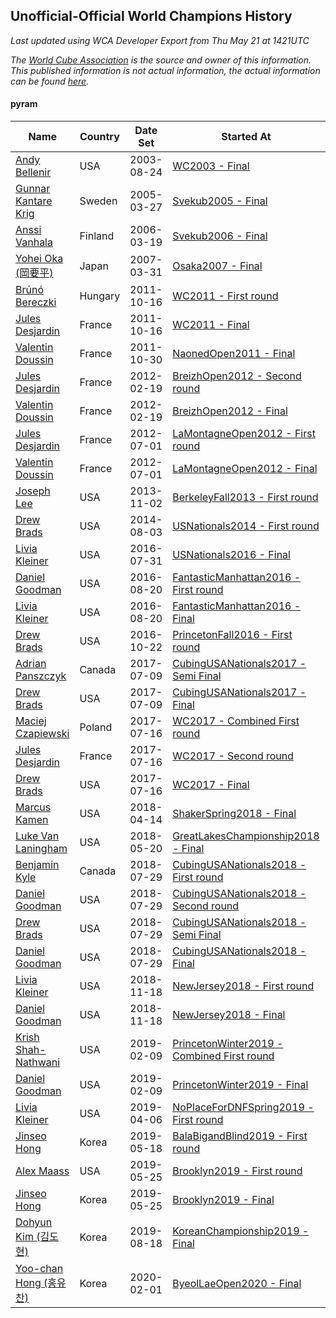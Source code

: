 ## Unofficial-Official World Champions History

*Last updated using WCA Developer Export from Thu May 21 at 1421UTC*

*The [World Cube Association](https://www.worldcubeassociation.org) is the source and owner of this information. This published information is not actual information, the actual information can be found [here](https://www.worldcubeassociation.org/results).*

#### pyram

|Name|Country|Date Set|Started At|Ended At|Days Held|  
|--|--|--|--|--|--|  
|[Andy Bellenir](https://www.worldcubeassociation.org/persons/2003BELL01)|USA|2003-08-24|[WC2003 - Final](https://www.worldcubeassociation.org/competitions/WC2003/results/all#epyram_f)|1 year after [WC2003](https://www.worldcubeassociation.org/competitions/WC2003/results/all#epyram_f)|366|  
|[Gunnar Kantare Krig](https://www.worldcubeassociation.org/persons/2004KRIG01)|Sweden|2005-03-27|[Svekub2005 - Final](https://www.worldcubeassociation.org/competitions/Svekub2005/results/all#epyram_f)|[Svekub2006 - Final](https://www.worldcubeassociation.org/competitions/Svekub2006/results/all#epyram_f)|357|  
|[Anssi Vanhala](https://www.worldcubeassociation.org/persons/2005VANH01)|Finland|2006-03-19|[Svekub2006 - Final](https://www.worldcubeassociation.org/competitions/Svekub2006/results/all#epyram_f)|1 year after [Svekub2006](https://www.worldcubeassociation.org/competitions/Svekub2006/results/all#epyram_f)|365|  
|[Yohei Oka (岡要平)](https://www.worldcubeassociation.org/persons/2006OKAY01)|Japan|2007-03-31|[Osaka2007 - Final](https://www.worldcubeassociation.org/competitions/Osaka2007/results/all#epyram_f)|[WC2011 - First round](https://www.worldcubeassociation.org/competitions/WC2011/results/all#epyram_1)|1660|  
|[Brúnó Bereczki](https://www.worldcubeassociation.org/persons/2008BERE01)|Hungary|2011-10-16|[WC2011 - First round](https://www.worldcubeassociation.org/competitions/WC2011/results/all#epyram_1)|[WC2011 - Final](https://www.worldcubeassociation.org/competitions/WC2011/results/all#epyram_f)|0|  
|[Jules Desjardin](https://www.worldcubeassociation.org/persons/2010DESJ01)|France|2011-10-16|[WC2011 - Final](https://www.worldcubeassociation.org/competitions/WC2011/results/all#epyram_f)|[NaonedOpen2011 - Final](https://www.worldcubeassociation.org/competitions/NaonedOpen2011/results/all#epyram_f)|14|  
|[Valentin Doussin](https://www.worldcubeassociation.org/persons/2009DOUS03)|France|2011-10-30|[NaonedOpen2011 - Final](https://www.worldcubeassociation.org/competitions/NaonedOpen2011/results/all#epyram_f)|[BreizhOpen2012 - Second round](https://www.worldcubeassociation.org/competitions/BreizhOpen2012/results/all#epyram_2)|112|  
|[Jules Desjardin](https://www.worldcubeassociation.org/persons/2010DESJ01)|France|2012-02-19|[BreizhOpen2012 - Second round](https://www.worldcubeassociation.org/competitions/BreizhOpen2012/results/all#epyram_2)|[BreizhOpen2012 - Final](https://www.worldcubeassociation.org/competitions/BreizhOpen2012/results/all#epyram_f)|0|  
|[Valentin Doussin](https://www.worldcubeassociation.org/persons/2009DOUS03)|France|2012-02-19|[BreizhOpen2012 - Final](https://www.worldcubeassociation.org/competitions/BreizhOpen2012/results/all#epyram_f)|[LaMontagneOpen2012 - First round](https://www.worldcubeassociation.org/competitions/LaMontagneOpen2012/results/all#epyram_1)|133|  
|[Jules Desjardin](https://www.worldcubeassociation.org/persons/2010DESJ01)|France|2012-07-01|[LaMontagneOpen2012 - First round](https://www.worldcubeassociation.org/competitions/LaMontagneOpen2012/results/all#epyram_1)|[LaMontagneOpen2012 - Final](https://www.worldcubeassociation.org/competitions/LaMontagneOpen2012/results/all#epyram_f)|0|  
|[Valentin Doussin](https://www.worldcubeassociation.org/persons/2009DOUS03)|France|2012-07-01|[LaMontagneOpen2012 - Final](https://www.worldcubeassociation.org/competitions/LaMontagneOpen2012/results/all#epyram_f)|1 year after [NaonedOpen2012](https://www.worldcubeassociation.org/competitions/NaonedOpen2012/results/all#epyram_f)|484|  
|[Joseph Lee](https://www.worldcubeassociation.org/persons/2012LEEJ06)|USA|2013-11-02|[BerkeleyFall2013 - First round](https://www.worldcubeassociation.org/competitions/BerkeleyFall2013/results/all#epyram_1)|[USNationals2014 - First round](https://www.worldcubeassociation.org/competitions/USNationals2014/results/all#epyram_1)|274|  
|[Drew Brads](https://www.worldcubeassociation.org/persons/2010BRAD01)|USA|2014-08-03|[USNationals2014 - First round](https://www.worldcubeassociation.org/competitions/USNationals2014/results/all#epyram_1)|[USNationals2016 - Final](https://www.worldcubeassociation.org/competitions/USNationals2016/results/all#epyram_f)|728|  
|[Livia Kleiner](https://www.worldcubeassociation.org/persons/2013KLEI03)|USA|2016-07-31|[USNationals2016 - Final](https://www.worldcubeassociation.org/competitions/USNationals2016/results/all#epyram_f)|[FantasticManhattan2016 - First round](https://www.worldcubeassociation.org/competitions/FantasticManhattan2016/results/all#epyram_1)|20|  
|[Daniel Goodman](https://www.worldcubeassociation.org/persons/2013GOOD01)|USA|2016-08-20|[FantasticManhattan2016 - First round](https://www.worldcubeassociation.org/competitions/FantasticManhattan2016/results/all#epyram_1)|[FantasticManhattan2016 - Final](https://www.worldcubeassociation.org/competitions/FantasticManhattan2016/results/all#epyram_f)|0|  
|[Livia Kleiner](https://www.worldcubeassociation.org/persons/2013KLEI03)|USA|2016-08-20|[FantasticManhattan2016 - Final](https://www.worldcubeassociation.org/competitions/FantasticManhattan2016/results/all#epyram_f)|[PrincetonFall2016 - First round](https://www.worldcubeassociation.org/competitions/PrincetonFall2016/results/all#epyram_1)|63|  
|[Drew Brads](https://www.worldcubeassociation.org/persons/2010BRAD01)|USA|2016-10-22|[PrincetonFall2016 - First round](https://www.worldcubeassociation.org/competitions/PrincetonFall2016/results/all#epyram_1)|[CubingUSANationals2017 - Semi Final](https://www.worldcubeassociation.org/competitions/CubingUSANationals2017/results/all#epyram_3)|260|  
|[Adrian Panszczyk](https://www.worldcubeassociation.org/persons/2015PANS01)|Canada|2017-07-09|[CubingUSANationals2017 - Semi Final](https://www.worldcubeassociation.org/competitions/CubingUSANationals2017/results/all#epyram_3)|[CubingUSANationals2017 - Final](https://www.worldcubeassociation.org/competitions/CubingUSANationals2017/results/all#epyram_f)|0|  
|[Drew Brads](https://www.worldcubeassociation.org/persons/2010BRAD01)|USA|2017-07-09|[CubingUSANationals2017 - Final](https://www.worldcubeassociation.org/competitions/CubingUSANationals2017/results/all#epyram_f)|[WC2017 - Combined First round](https://www.worldcubeassociation.org/competitions/WC2017/results/all#epyram_d)|7|  
|[Maciej Czapiewski](https://www.worldcubeassociation.org/persons/2014CZAP01)|Poland|2017-07-16|[WC2017 - Combined First round](https://www.worldcubeassociation.org/competitions/WC2017/results/all#epyram_d)|[WC2017 - Second round](https://www.worldcubeassociation.org/competitions/WC2017/results/all#epyram_2)|0|  
|[Jules Desjardin](https://www.worldcubeassociation.org/persons/2010DESJ01)|France|2017-07-16|[WC2017 - Second round](https://www.worldcubeassociation.org/competitions/WC2017/results/all#epyram_2)|[WC2017 - Final](https://www.worldcubeassociation.org/competitions/WC2017/results/all#epyram_f)|0|  
|[Drew Brads](https://www.worldcubeassociation.org/persons/2010BRAD01)|USA|2017-07-16|[WC2017 - Final](https://www.worldcubeassociation.org/competitions/WC2017/results/all#epyram_f)|[ShakerSpring2018 - Final](https://www.worldcubeassociation.org/competitions/ShakerSpring2018/results/all#epyram_f)|272|  
|[Marcus Kamen](https://www.worldcubeassociation.org/persons/2015KAME02)|USA|2018-04-14|[ShakerSpring2018 - Final](https://www.worldcubeassociation.org/competitions/ShakerSpring2018/results/all#epyram_f)|[GreatLakesChampionship2018 - Final](https://www.worldcubeassociation.org/competitions/GreatLakesChampionship2018/results/all#epyram_f)|36|  
|[Luke Van Laningham](https://www.worldcubeassociation.org/persons/2015VANL01)|USA|2018-05-20|[GreatLakesChampionship2018 - Final](https://www.worldcubeassociation.org/competitions/GreatLakesChampionship2018/results/all#epyram_f)|[CubingUSANationals2018 - First round](https://www.worldcubeassociation.org/competitions/CubingUSANationals2018/results/all#epyram_1)|70|  
|[Benjamin Kyle](https://www.worldcubeassociation.org/persons/2016KYLE01)|Canada|2018-07-29|[CubingUSANationals2018 - First round](https://www.worldcubeassociation.org/competitions/CubingUSANationals2018/results/all#epyram_1)|[CubingUSANationals2018 - Second round](https://www.worldcubeassociation.org/competitions/CubingUSANationals2018/results/all#epyram_2)|0|  
|[Daniel Goodman](https://www.worldcubeassociation.org/persons/2013GOOD01)|USA|2018-07-29|[CubingUSANationals2018 - Second round](https://www.worldcubeassociation.org/competitions/CubingUSANationals2018/results/all#epyram_2)|[CubingUSANationals2018 - Semi Final](https://www.worldcubeassociation.org/competitions/CubingUSANationals2018/results/all#epyram_3)|0|  
|[Drew Brads](https://www.worldcubeassociation.org/persons/2010BRAD01)|USA|2018-07-29|[CubingUSANationals2018 - Semi Final](https://www.worldcubeassociation.org/competitions/CubingUSANationals2018/results/all#epyram_3)|[CubingUSANationals2018 - Final](https://www.worldcubeassociation.org/competitions/CubingUSANationals2018/results/all#epyram_f)|0|  
|[Daniel Goodman](https://www.worldcubeassociation.org/persons/2013GOOD01)|USA|2018-07-29|[CubingUSANationals2018 - Final](https://www.worldcubeassociation.org/competitions/CubingUSANationals2018/results/all#epyram_f)|[NewJersey2018 - First round](https://www.worldcubeassociation.org/competitions/NewJersey2018/results/all#epyram_1)|112|  
|[Livia Kleiner](https://www.worldcubeassociation.org/persons/2013KLEI03)|USA|2018-11-18|[NewJersey2018 - First round](https://www.worldcubeassociation.org/competitions/NewJersey2018/results/all#epyram_1)|[NewJersey2018 - Final](https://www.worldcubeassociation.org/competitions/NewJersey2018/results/all#epyram_f)|0|  
|[Daniel Goodman](https://www.worldcubeassociation.org/persons/2013GOOD01)|USA|2018-11-18|[NewJersey2018 - Final](https://www.worldcubeassociation.org/competitions/NewJersey2018/results/all#epyram_f)|[PrincetonWinter2019 - Combined First round](https://www.worldcubeassociation.org/competitions/PrincetonWinter2019/results/all#epyram_d)|83|  
|[Krish Shah-Nathwani](https://www.worldcubeassociation.org/persons/2015SHAH09)|USA|2019-02-09|[PrincetonWinter2019 - Combined First round](https://www.worldcubeassociation.org/competitions/PrincetonWinter2019/results/all#epyram_d)|[PrincetonWinter2019 - Final](https://www.worldcubeassociation.org/competitions/PrincetonWinter2019/results/all#epyram_f)|0|  
|[Daniel Goodman](https://www.worldcubeassociation.org/persons/2013GOOD01)|USA|2019-02-09|[PrincetonWinter2019 - Final](https://www.worldcubeassociation.org/competitions/PrincetonWinter2019/results/all#epyram_f)|[NoPlaceForDNFSpring2019 - First round](https://www.worldcubeassociation.org/competitions/NoPlaceForDNFSpring2019/results/all#epyram_1)|56|  
|[Livia Kleiner](https://www.worldcubeassociation.org/persons/2013KLEI03)|USA|2019-04-06|[NoPlaceForDNFSpring2019 - First round](https://www.worldcubeassociation.org/competitions/NoPlaceForDNFSpring2019/results/all#epyram_1)|[BalaBigandBlind2019 - First round](https://www.worldcubeassociation.org/competitions/BalaBigandBlind2019/results/all#epyram_1)|42|  
|[Jinseo Hong](https://www.worldcubeassociation.org/persons/2017HONG17)|Korea|2019-05-18|[BalaBigandBlind2019 - First round](https://www.worldcubeassociation.org/competitions/BalaBigandBlind2019/results/all#epyram_1)|[Brooklyn2019 - First round](https://www.worldcubeassociation.org/competitions/Brooklyn2019/results/all#epyram_1)|7|  
|[Alex Maass](https://www.worldcubeassociation.org/persons/2011MAAS01)|USA|2019-05-25|[Brooklyn2019 - First round](https://www.worldcubeassociation.org/competitions/Brooklyn2019/results/all#epyram_1)|[Brooklyn2019 - Final](https://www.worldcubeassociation.org/competitions/Brooklyn2019/results/all#epyram_f)|0|  
|[Jinseo Hong](https://www.worldcubeassociation.org/persons/2017HONG17)|Korea|2019-05-25|[Brooklyn2019 - Final](https://www.worldcubeassociation.org/competitions/Brooklyn2019/results/all#epyram_f)|[KoreanChampionship2019 - Final](https://www.worldcubeassociation.org/competitions/KoreanChampionship2019/results/all#epyram_f)|85|  
|[Dohyun Kim (김도현)](https://www.worldcubeassociation.org/persons/2013KIMD01)|Korea|2019-08-18|[KoreanChampionship2019 - Final](https://www.worldcubeassociation.org/competitions/KoreanChampionship2019/results/all#epyram_f)|[ByeolLaeOpen2020 - Final](https://www.worldcubeassociation.org/competitions/ByeolLaeOpen2020/results/all#epyram_f)|167|  
|[Yoo-chan Hong (홍유찬)](https://www.worldcubeassociation.org/persons/2016HONG03)|Korea|2020-02-01|[ByeolLaeOpen2020 - Final](https://www.worldcubeassociation.org/competitions/ByeolLaeOpen2020/results/all#epyram_f)|Ongoing|110|  
